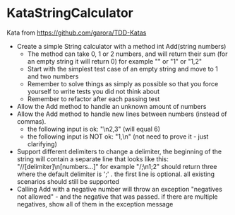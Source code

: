KataStringCalculator
====================

Kata from https://github.com/garora/TDD-Katas

- Create a simple String calculator with a method int Add(string numbers)
    - The method can take 0, 1 or 2 numbers, and will return their sum (for an empty string it will
      return 0) for example "" or "1" or "1,2"
    - Start with the simplest test case of an empty string and move to 1 and two numbers
    - Remember to solve things as simply as possible so that you force yourself to write tests you did
      not think about
    - Remember to refactor after each passing test
- Allow the Add method to handle an unknown amount of numbers
- Allow the Add method to handle new lines between numbers (instead of commas).
    - the following input is ok:  "\n2,3"  (will equal 6)
    - the following input is NOT ok:  "1,\n" (not need to prove it - just clarifying)
- Support different delimiters
        to change a delimiter, the beginning of the string will contain a separate line that looks like this:   
        "//[delimiter]\n[numbers...]" for example "/;\n1;2" should return three where the default delimiter is ';' .
        the first line is optional. all existing scenarios should still be supported
- Calling Add with a negative number will throw an exception "negatives not allowed" - and the negative that was passed.
  if there are multiple negatives, show all of them in the exception message 
